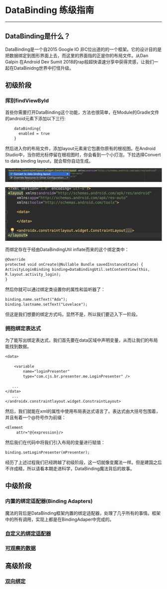 # DataBinding 练级指南
___
## DataBinding是什么？

DataBinding是一个自2015 Google IO 非C位出道的的一个框架。它的设计目的是把数据绑定到图形界面上去，而这里的界面指的正是你的布局文件。从Dan Galpin 在Android Dev Sumit 2018的rap般超快语速分享中获得灵感，让我们一起在DataBinidng世界中打怪升级。

## 初级阶段

### 挥别findViewById

首些你需要打开DataBinding这个功能，方法也很简单，在Module的Gradle文件的android元素下添加以下三行:
		
		dataBinding{
		  enabled = true
		}

然后进入你的布局文件，添加layout元素来它包裹你原有的根视图。在Android Studio中，当你把光标停留在根视图时，你会看到一个小灯泡，下拉选择Convert to data binding layout，就会帮你自动生成。

![小灯泡](https://raw.githubusercontent.com/jinyulei0710/kaixue-docs/master/JetPack/%E5%9B%BE%E7%89%87%E5%BA%93/light_bulb.png)

![生成结果](https://raw.githubusercontent.com/jinyulei0710/kaixue-docs/master/JetPack/%E5%9B%BE%E7%89%87%E5%BA%93/layout_element.png)

而绑定存在于经由DataBindingUtil inflate而来的这个绑定类中：

	@Override
    protected void onCreate(@Nullable Bundle savedInstanceState) {
    ActivityLoginBinding binding=DataBindingUtil.setContentView(this, R.layout.activity_login);
    }

然后你就可以通过绑定类设置你的属性和监听器了：
    
    binding.name.setText("Ada");
    binding.lastname.setText("Lovelace");
    
但这是我们想要的绑定方式吗，显然不是，所以我们要迈入下一阶段。

### 拥抱绑定表达式

为了能写出绑定表达式，我们首先要在data区域中声明变量，从而让我们的布局能找到数据。
     <?xml version="1.0" encoding="utf-8"?>
<layout xmlns:android="http://schemas.android.com/apk/res/android"
    xmlns:app="http://schemas.android.com/apk/res-auto"
    xmlns:tools="http://schemas.android.com/tools">

    <data>

        <variable
            name="loginPresenter"
            type="com.cjs.br.presenter.me.LoginPresenter" />

       ...
    </data>
       ...
    </androidx.constraintlayout.widget.ConstraintLayout>
</layout>



然后，我们就能在xml的属性中使用布局表达式语言了。表达式由大括号包围着，并且有着一个@符号作为前缀：
   
	<Element
	     attr="@{expression}/>

然后我们在代码中将我们引入布局的变量进行赋值：

    binding.setLoginPresenter(mPresenter);
    
    
经历了上述过程我们已经跨越了初级阶段，这一切就像变魔法一样。但是建国之后不许成精，所以请看本期走进科学，DataBinding魔法背后的故事。  

## 中级阶段

### 内置的绑定适配器(Binding Adapters)   

魔法的背后是DataBinding框架内置的绑定适配器，处理了几乎所有的事情。框架中的所有调用，实现上都是在BindingAdaper中完成的。

### [自定义的绑定适配器](https://github.com/jinyulei0710/kaixue-docs/blob/master/JetPack/DataBinding/%E5%AE%98%E6%96%B9%E6%95%99%E7%A8%8B%E7%BF%BB%E8%AF%91/%E7%BB%91%E5%AE%9A%E9%80%82%E9%85%8D%E5%99%A8.md)

### [可观察的数据](https://github.com/jinyulei0710/kaixue-docs/blob/master/JetPack/DataBinding/%E5%AE%98%E6%96%B9%E6%95%99%E7%A8%8B%E7%BF%BB%E8%AF%91/%E4%BD%BF%E7%94%A8%E5%8F%AF%E8%A7%82%E5%AF%9F%E7%9A%84%E6%95%B0%E6%8D%AE%E5%AF%B9%E8%B1%A1.md)

## 高级阶段

### [双向绑定](https://github.com/jinyulei0710/kaixue-docs/blob/master/JetPack/DataBinding/%E5%AE%98%E6%96%B9%E6%95%99%E7%A8%8B%E7%BF%BB%E8%AF%91/%E5%8F%8C%E5%90%91%E6%95%B0%E6%8D%AE%E7%BB%91%E5%AE%9A.md)  
